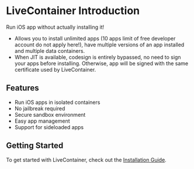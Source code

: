 # LiveContainer Introduction

Run iOS app without actually installing it!

- Allows you to install unlimited apps (10 apps limit of free developer account do not apply here!), have multiple versions of an app installed and multiple data containers.
- When JIT is available, codesign is entirely bypassed, no need to sign your apps before installing. Otherwise, app will be signed with the same certificate used by LiveContainer.

## Features

- Run iOS apps in isolated containers
- No jailbreak required
- Secure sandbox environment
- Easy app management
- Support for sideloaded apps

## Getting Started

To get started with LiveContainer, check out the [Installation Guide](installation.md).
